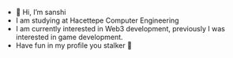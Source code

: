 - 👋 Hi, I’m sanshi
- I am studying at Hacettepe Computer Engineering
- I am currently interested in Web3 development, previously I was interested in game development. 
- Have fun in my profile you stalker 🤖
